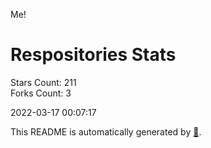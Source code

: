 Me!

# Respositories Stats
Stars Count: 211  
Forks Count: 3

2022-03-17 00:07:17  

This README is automatically generated by [🐰](https://github.com/rnitta/rnitta).
